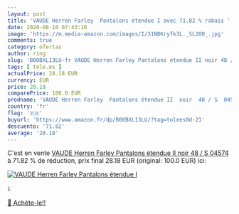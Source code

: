 ```yaml
---
layout: post
title: 'VAUDE Herren Farley  Pantalons étendue I avec 71.82 % rabais '
date: 2020-08-10 07:43:16
image: 'https://m.media-amazon.com/images/I/31NBKryfk3L._SL200_.jpg'
comments: true
category: ofertas
author: ring
slug: 'B00BXL13LU-fr VAUDE Herren Farley Pantalons étendue II noir 48 / S 04574'
tags: [ tole.es ]
actualPrice: 28.18 EUR
currency: EUR
price: 28.18
comparePrice: 100.0 EUR
prodname: 'VAUDE Herren Farley  Pantalons étendue II  noir  48 / S  04574'
country: 'fr'
flag: '🇫🇷'
buyurl: 'https://www.amazon.fr/dp/B00BXL13LU/?tag=tolees0d-21'
descuento: '71.82'
average: '28.18'
---
```


C'est en vente [VAUDE Herren Farley  Pantalons étendue II  noir  48 / S  04574](https://www.amazon.fr/dp/B00BXL13LU/?tag=tolees0d-21)  à  71.82 % de réduction, prix final  28.18 EUR (original: 100.0 EUR) ici:

[![VAUDE Herren Farley  Pantalons étendue I](https://m.media-amazon.com/images/I/31NBKryfk3L._SL200_.jpg)](https://www.amazon.fr/dp/B00BXL13LU/?tag=tolees0d-21)

ℹ️:


[🛒 Achète-le!!](https://www.amazon.fr/dp/B00BXL13LU/?tag=tolees0d-21)
